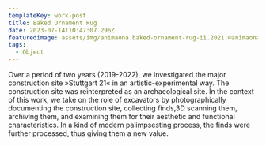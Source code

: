 ```yaml
---
templateKey: work-post
title: Baked Ornament Rug
date: 2023-07-14T10:47:07.296Z
featuredimage: assets/img/animaona.baked-ornament-rug-ii.2021.©animaona_05.jpeg
tags:
  - Object
---
```

Over a period of two years (2019-2022), we investigated the major construction site »Stuttgart 21« in an artistic-experimental way. The construction site was reinterpreted as an archaeological site. In the context of this work, we take on the role of excavators by photographically documenting the construction site, collecting finds,3D scanning them, archiving them, and examining them for their aesthetic and functional characteristics. In a kind of modern palimpsesting process, the finds were further processed, thus giving them a new value.